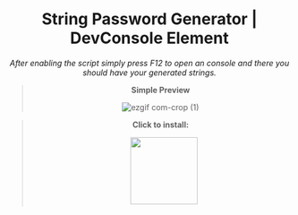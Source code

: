 <div align="center"> 

# String Password Generator | DevConsole Element

  *After enabling the script simply press F12 to open an console and there you should have your generated strings.*

  > **Simple Preview**
  >
  > ![ezgif com-crop (1)](https://user-images.githubusercontent.com/96681438/220707961-c90236f2-4431-4095-8e3d-e7fe72a2c86a.gif)




> **Click to install:**
>
>  ㅤ[<img src="https://cdn.discordapp.com/attachments/1078001837573144576/1078001855629623397/Bez_tytuu.png" width="120"/>](https://github.com/LowOnGravity/KoGaMa/raw/main/Website%20Addons/Console%20String%20Password%20Generator/Script%20%26%20Source/StringGen.user.js)
  
  
</div>
